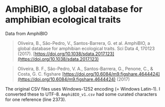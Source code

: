 # AmphiBIO, a global database for amphibian ecological traits

Data from AmphiBIO

> Oliveira, B., São-Pedro, V., Santos-Barrera, G. et al. AmphiBIO, a global database for amphibian ecological traits. Sci Data 4, 170123 (2017). [https://doi.org/10.1038/sdata.2017.123](https://doi.org/10.1038/sdata.2017.123)

> Oliveira, B. F., São-Pedro, V. A., Santos-Barrera, G., Penone, C., & Costa, G. C. figshare [https://doi.org/10.6084/m9.figshare.4644424](https://doi.org/10.6084/m9.figshare.4644424) (2017)

The original CSV files uses Windows-1252 encoding (= Windows Latin-1). I converted these to UTF-8. `AmphiBIO_v1.csv` had some curated characters for one reference (line 2373).


